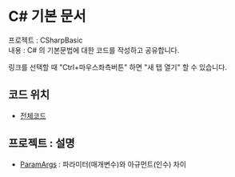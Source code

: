 # C# 기본 문서

프로젝트 : CSharpBasic \
내용 : C# 의 기본문법에 대한 코드를 작성하고 공유합니다.

링크를 선택할 때 "Ctrl+마우스좌측버튼" 하면 "새 탭 열기" 할 수 있습니다.

## 코드 위치

- [전체코드](https://github.com/KiSanGSofT/CSharpBasic/tree/master/Basic)

## 프로젝트 : 설명

- [ParamArgs](Basic/ParamArgs)
  : 파라미터(매개변수)와 아규먼트(인수) 차이
